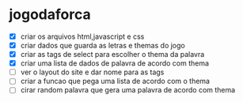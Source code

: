 # jogodaforca

- [x] criar os arquivos html,javascript e css
- [x] criar dados que guarda as letras e themas do jogo 
- [x] criar as tags de select para escolher o thema da palavra
- [x] criar uma lista de dados de palavra de acordo com thema 
- [ ] ver o layout do site e dar nome para as tags
- [ ] criar a funcao que pega uma lista de acordo com o thema 
- [ ] cirar random palavra que gera uma palavra de acordo com thema
